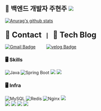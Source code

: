 ## 🌈 백엔드 개발자 주현주 <a href="https://hits.seeyoufarm.com"><img src="https://hits.seeyoufarm.com/api/count/incr/badge.svg?url=https%3A%2F%2Fgithub.com%2FChaeeunm&count_bg=%23FFB847&title_bg=%23FFB847&icon=iconify.svg&icon_color=%23E7E7E7&title=hits&edge_flat=false"/></a>

<!--
**Joo614/Joo614** is a ✨ _special_ ✨ repository because its `README.md` (this file) appears on your GitHub profile.

Here are some ideas to get you started:

- 🔭 I’m currently working on ...
- 🌱 I’m currently learning ...
- 👯 I’m looking to collaborate on ...
- 🤔 I’m looking for help with ...
- 💬 Ask me about ...
- 📫 How to reach me: ...
- 😄 Pronouns: ...
- ⚡ Fun fact: ...
-->
[![Anurag's github stats](https://github-readme-stats.vercel.app/api?username=Joo614&show_icons=true&theme={theme})](https://github.com/Joo614/github-readme-stats)

[//]: # (![Top Langs]&#40;https://github-readme-stats.vercel.app/api/top-langs/?username=Joo614&layout=compact&#41;)

[//]: # ([![Solved.ac Profile]&#40;http://mazassumnida.wtf/api/v2/generate_badge?boj=wnguswn7&#41;]&#40;https://solved.ac/wnguswn7/&#41;)

[//]: # (### 📱 **Contact**)

[//]: # ([![Gmail Badge]&#40;https://img.shields.io/badge/GMail-FFFACD?style=for-the-badge&logo=gmail&#41;]&#40;mailto:57wnguswn57@gmail.com&#41;)

[//]: # ()
[//]: # (### 📝 **Tech Blog**)

[//]: # ( [![velog Badge]&#40;https://img.shields.io/badge/Tech%20Blog-86c6f4?style=for-the-badge&logo=velog&logoColor=blue&#41;]&#40;https://velog.io/@wnguswn7/posts&#41;)


### <span style="font-size: 25px;">📱 **Contact**</span> &nbsp;&nbsp; | &nbsp;&nbsp; <span style="font-size: 25px;">📝 **Tech Blog**</span>

[![Gmail Badge](https://img.shields.io/badge/GMail-FFFACD?style=for-the-badge&logo=gmail)](mailto:57wnguswn57@gmail.com)&nbsp;&nbsp;&nbsp;&nbsp;&nbsp;&nbsp;&nbsp;&nbsp;
[![velog Badge](https://img.shields.io/badge/Tech%20Blog-86c6f4?style=for-the-badge&logo=velog&logoColor=blue)](https://velog.io/@wnguswn7/posts)
<br>

### 🖥️ **Skills**
![Java](https://img.shields.io/badge/java-007396?style=for-the-badge&logo=java&logoColor=white)
![Spring Boot](https://img.shields.io/badge/springboot-6DB33F?style=for-the-badge&logo=springboot&logoColor=white) <img src="https://img.shields.io/badge/Spring Data JPA-6DB33F?style=for-the-badge&logo=Spring&logoColor=white"> <img src="https://img.shields.io/badge/Spring Security-6DB33F?style=for-the-badge&logo=Spring Security&logoColor=white">
<br>

### 🖥️ **Infra**
![MySQL](https://img.shields.io/badge/mysql-4479A1?style=for-the-badge&logo=mysql&logoColor=white)
![Redis](https://img.shields.io/badge/Redis-DC382D?style=for-the-badge&logo=Redis&logoColor=white)
![Nginx](https://img.shields.io/badge/nginx-009639?style=for-the-badge&logo=nginx&logoColor=white) <img src="https://img.shields.io/badge/Route 53-5A29E4?style=for-the-badge&logo=Route 53&logoColor=white">
<br>
<img src="https://img.shields.io/badge/amazon aws-232F3E?style=for-the-badge&logo=amazonaws&logoColor=white"> <img src="https://img.shields.io/badge/AWS S3-569A31?style=for-the-badge&logo=Amazon S3&logoColor=white"> <img src="https://img.shields.io/badge/AWS EC2-FF9900?style=for-the-badge&logo=Amazon EC2&logoColor=white"> <img src="https://img.shields.io/badge/AWS RDS-527FFF?style=for-the-badge&logo=Amazon RDS&logoColor=white">